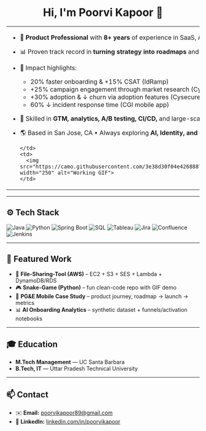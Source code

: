 <h1 align="center">Hi, I'm Poorvi Kapoor 👋</h1>

<div align="center">
  <table>
    <tr>
      <td>

- 💼 **Product Professional** with <b>8+ years</b> of experience in SaaS, AI-driven products, and cybersecurity  
- 📊 Proven track record in **turning strategy into roadmaps** and delivering **customer-centric features**  
- 🚀 Impact highlights:  
  - 20% faster onboarding & +15% CSAT (IdRamp)  
  - +25% campaign engagement through market research (Cysecure)  
  - +30% adoption & ↓ churn via adoption features (Cysecure)  
  - 60% ↓ incident response time (CGI mobile app)  
- 🧭 Skilled in **GTM, analytics, A/B testing, CI/CD,** and large-scale product launches  
- 🌎 Based in San Jose, CA • Always exploring **AI, Identity, and Cloud** innovations  

      </td>
      <td>
        <img src="https://camo.githubusercontent.com/3e38d30f04e42688871c3de0a94852b9ec3c3b767e3ec2f9740fb144e462c47f/68747470733a2f2f63646e2e6472696262626c652e636f6d2f75736572732f323730343431342f73637265656e73686f74732f373436363930332f6d656469612f62303861623537363331366264343538326665663138396634373163643965352e676966" width="250" alt="Working GIF">
      </td>
    </tr>
  </table>
</div>




---

## ⚙️ Tech Stack
<p>
  <img alt="Java" src="https://img.shields.io/badge/Java-informational?style=flat&logo=java&logoColor=white">
  <img alt="Python" src="https://img.shields.io/badge/Python-informational?style=flat&logo=python&logoColor=white">
  <img alt="Spring Boot" src="https://img.shields.io/badge/SpringBoot-informational?style=flat&logo=springboot&logoColor=white">
  <img alt="SQL" src="https://img.shields.io/badge/SQL-informational?style=flat&logo=mysql&logoColor=white">
  <img alt="Tableau" src="https://img.shields.io/badge/Tableau-informational?style=flat&logo=tableau&logoColor=white">
  <img alt="Jira" src="https://img.shields.io/badge/Jira-informational?style=flat&logo=jira&logoColor=white">
  <img alt="Confluence" src="https://img.shields.io/badge/Confluence-informational?style=flat&logo=confluence&logoColor=white">
  <img alt="Jenkins" src="https://img.shields.io/badge/Jenkins-informational?style=flat&logo=jenkins&logoColor=white">
</p>

---

## 📂 Featured Work
- 🔗 **File-Sharing-Tool (AWS)** – EC2 + S3 + SES + Lambda + DynamoDB/RDS  
- 🎮 **Snake-Game (Python)** – fun clean-code repo with GIF demo  
- 📱 **PG&E Mobile Case Study** – product journey, roadmap → launch → metrics  
- 📊 **AI Onboarding Analytics** – synthetic dataset + funnels/activation notebooks  

---

## 🎓 Education
- **M.Tech Management** — UC Santa Barbara  
- **B.Tech, IT** — Uttar Pradesh Technical University  

---

## 📫 Contact
- ✉️ **Email:** poorvikapoor89@gmail.com  
- 🔗 **LinkedIn:** [linkedin.com/in/poorvikapoor](https://www.linkedin.com/in/poorvikapoor/)  
